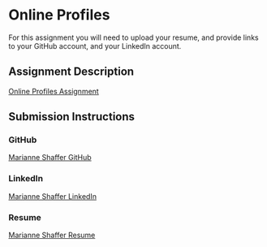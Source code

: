 # Online Profiles
For this assignment you will need to upload your resume, and provide links to your GitHub account, and your LinkedIn account.

## Assignment Description
[Online Profiles Assignment](https://education.launchcode.org/liftoff/assignments/online-profiles/)

## Submission Instructions

### GitHub
[Marianne Shaffer GitHub](https://github.com/mdshaffer8)

### LinkedIn
[Marianne Shaffer LinkedIn](https://www.linkedin.com/in/marianneshaffer/)

### Resume
[Marianne Shaffer Resume](https://github.com/mdshaffer8/liftoff-assignments/blob/master/Resume-MarianneShaffer.pdf) 
